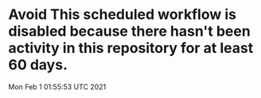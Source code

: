 # Avoid This scheduled workflow is disabled because there hasn't been activity in this repository for at least 60 days.
Mon Feb  1 01:55:53 UTC 2021
